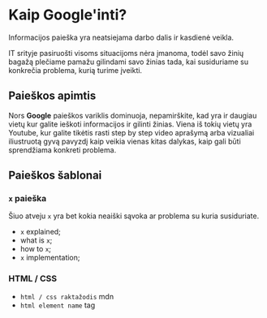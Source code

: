 # Kaip Google'inti?

Informacijos paieška yra neatsiejama darbo dalis ir kasdienė veikla.

IT srityje pasiruošti visoms situacijoms nėra įmanoma, todėl savo žinių bagažą plečiame pamažu gilindami savo žinias tada, kai susiduriame su konkrečia problema, kurią turime įveikti.

## Paieškos apimtis

Nors **Google** paieškos variklis dominuoja, nepamirškite, kad yra ir daugiau vietų kur galite ieškoti informacijos ir gilinti žinias. Viena iš tokių vietų yra Youtube, kur galite tikėtis rasti step by step video aprašymą arba vizualiai iliustruotą gyvą pavyzdį kaip veikia vienas kitas dalykas, kaip gali būti sprendžiama konkreti problema.

## Paieškos šablonai

### `x` paieška

Šiuo atveju `x` yra bet kokia neaiški sąvoka ar problema su kuria susiduriate.

-   `x` explained;
-   what is `x`;
-   how to `x`;
-   `x` implementation;

### HTML / CSS

-   `html / css raktažodis` mdn
-   `html element name` tag
